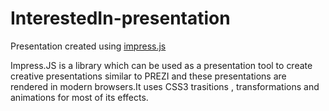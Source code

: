 InterestedIn-presentation
=========================

Presentation created using [impress.js](https://github.com/bartaz/impress.js)

Impress.JS is a library which can be used as a presentation tool to create creative presentations similar to PREZI and these presentations are rendered in modern browsers.It uses CSS3 trasitions , transformations and animations for most of its effects.
